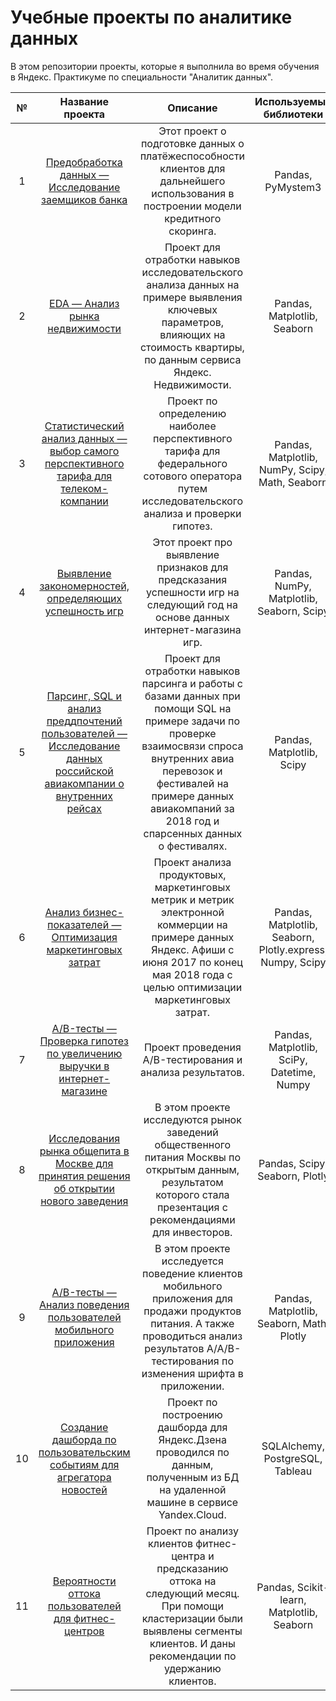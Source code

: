 # Учебные проекты по аналитике данных
В этом репозитории проекты, которые я выполнила во время обучения в Яндекс. Практикуме по специальности "Аналитик данных".

| № | Название проекта | Описание| Используемые библиотеки |
| :-:| :--------------: | :-------------------------: | :----------------------: | 
|1 | [Предобработка данных — Исследование заемщиков банка](https://github.com/Meadaria/studying_projects/tree/main/1_creditworthy_borrowers) | Этот проект о подготовке данных о платёжеспособности клиентов для дальнейшего использования в построении модели кредитного скоринга. | Pandas, PyMystem3 | 
|2 | [EDA — Анализ рынка недвижимости](https://github.com/Meadaria/studying_projects/tree/main/2_flats_sale) | Проект для отработки навыков исследовательского анализа данных на примере выявления ключевых параметров, влияющих на стоимость квартиры, по данным сервиса Яндекс. Недвижимости.| Pandas, Matplotlib, Seaborn |
|3 | [Статистический анализ данных — выбор самого перспективного тарифа для телеком-компании](https://github.com/Meadaria/studying_projects/tree/main/3_telcom)| Проект по определению наиболее перспективного тарифа для федерального сотового оператора путем исследовательского анализа и проверки гипотез.| Pandas, Matplotlib, NumPy, Scipy, Math, Seaborn |
|4 | [Выявление закономерностей, определяющих успешность игр](https://github.com/Meadaria/studying_projects/tree/main/4_best_game)| Этот проект про выявление признаков для предсказания успешности игр на следующий год на основе данных интернет-магазина игр.| Pandas, NumPy, Matplotlib, Seaborn, Scipy |
|5 | [Парсинг, SQL и анализ преддпочтений пользователей — Исследование данных российской авиакомпании о внутренних рейсах](https://github.com/Meadaria/studying_projects/tree/main/5_demand_air) | Проект для отработки навыков парсинга и работы с базами данных при помощи SQL на примере задачи по проверке взаимосвязи спроса внутренних авиа перевозок и фестивалей на примере данных авиакомпаний за 2018 год и спарсенных данных о фестивалях.  | Pandas, Matplotlib, Scipy | 
|6 | [Анализ бизнес-показателей — Оптимизация маркетинговых затрат](https://github.com/Meadaria/studying_projects/tree/main/6_ya_afisha) | Проект анализа продуктовых, маркетинговых метрик и метрик электронной коммерции на примере данных Яндекс. Афиши с июня 2017 по конец мая 2018 года с целью оптимизации маркетинговых затрат. | Pandas, Matplotlib, Seaborn, Plotly.express, Numpy, Scipy| 
|7 | [A/B-тесты — Проверка гипотез по увеличению выручки в интернет-магазине](https://github.com/Meadaria/studying_projects/tree/main/7_%20a_b_testing)| Проект проведения A/B-тестирования и анализа результатов. | Pandas, Matplotlib, SciPy, Datetime, Numpy |
|8 | [Исследования рынка общепита в Москве для принятия решения об открытии нового заведения](https://github.com/Meadaria/studying_projects/tree/main/8_rest_market)| В этом проекте исследуются рынок заведений общественного питания Москвы по открытым данным, результатом которого стала презентация с рекомендациями для инвесторов.| Pandas, Scipy,  Seaborn, Plotly |
|9 | [A/B-тесты — Анализ поведения пользователей мобильного приложения](https://github.com/Meadaria/studying_projects/blob/main/9_mobil_a_b/README.md)| В этом проекте исследуется поведение клиентов мобильного приложения для продажи продуктов питания. А также проводиться анализ результатов A/A/B-тестирования по изменения шрифта в приложении. | Pandas, Matplotlib, Seaborn, Math, Plotly|
|10|  [Создание дашборда по пользовательским событиям для агрегатора новостей](https://github.com/Meadaria/studying_projects/tree/main/10_yandex_dashboard) | Проект по построению  дашборда для Яндекс.Дзена проводился по данным, полученным из БД на удаленной машине в сервисе Yandex.Cloud. | SQLAlchemy, PostgreSQL, Tableau |
|11| [Вероятности оттока пользователей для фитнес-центров](https://github.com/Meadaria/studying_projects/tree/main/11_prediction) | Проект по анализу клиентов фитнес-центра и предсказанию оттока на следующий месяц. При помощи кластеризации были выявлены сегменты клиентов. И даны рекомендации по удержанию клиентов.  | Pandas, Scikit-learn, Matplotlib, Seaborn |
